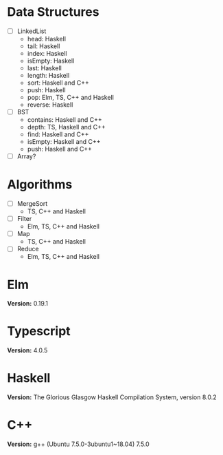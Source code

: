 # Data Structures

- [ ] LinkedList
  - head: Haskell
  - tail: Haskell
  - index: Haskell
  - isEmpty: Haskell
  - last: Haskell
  - length: Haskell
  - sort: Haskell and C++
  - push: Haskell
  - pop: Elm, TS, C++ and Haskell
  - reverse: Haskell
- [ ] BST
  - contains: Haskell and C++
  - depth: TS, Haskell and C++
  - find: Haskell and C++
  - isEmpty: Haskell and C++
  - push: Haskell and C++
- [ ] Array?

# Algorithms

<!-- Assuming this operations will be in linked lists -->

- [ ] MergeSort
  - TS, C++ and Haskell
- [ ] Filter
  - Elm, TS, C++ and Haskell
- [ ] Map
  - TS, C++ and Haskell
- [ ] Reduce
  - Elm, TS, C++ and Haskell

# Elm

**Version:** 0.19.1

# Typescript

**Version:** 4.0.5

# Haskell

**Version:** The Glorious Glasgow Haskell Compilation System, version 8.0.2

# C++

**Version:** g++ (Ubuntu 7.5.0-3ubuntu1~18.04) 7.5.0
